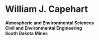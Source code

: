 <H1>William J. Capehart</H1>
<strong>Atmospheric and Environmental Sciences<br>
Civil and Environmental Engineering<br>
South Dakota Mines</strong>

